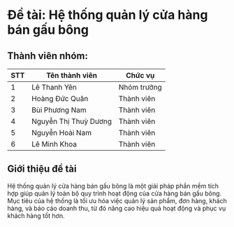 # Đề tài: Hệ thống quản lý cửa hàng bán gấu bông

## Thành viên nhóm:
| STT | Tên thành viên   | Chức vụ      |
|-----|------------------|--------------|
| 1   | Lê Thanh Yên     | Nhóm trưởng  |
| 2   | Hoàng Đức Quân   | Thành viên   |
| 3   | Bùi Phương Nam   | Thành viên   |
| 4   | Nguyễn Thị Thuỳ Dương   | Thành viên   |
| 5   | Nguyễn Hoài Nam   | Thành viên   |
| 6   | Lê Minh Khoa   | Thành viên   |

## Giới thiệu đề tài

Hệ thống quản lý cửa hàng bán gấu bông là một giải pháp phần mềm tích hợp giúp quản lý toàn bộ quy trình hoạt động của cửa hàng bán gấu bông. Mục tiêu của hệ thống là tối ưu hóa việc quản lý sản phẩm, đơn hàng, khách hàng, và báo cáo doanh thu, từ đó nâng cao hiệu quả hoạt động và phục vụ khách hàng tốt hơn.
